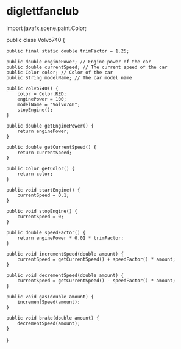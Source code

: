 # diglettfanclub

import javafx.scene.paint.Color;

public class Volvo740 {

	public final static double trimFactor = 1.25;

	public double enginePower; // Engine power of the car
	public double currentSpeed; // The current speed of the car
	public Color color; // Color of the car
	public String modelName; // The car model name

	public Volvo740() {
		color = Color.RED;
		enginePower = 100;
		modelName = "Volvo740";
		stopEngine();
	}

	public double getEnginePower() {
		return enginePower;
	}

	public double getCurrentSpeed() {
		return currentSpeed;
	}

	public Color getColor() {
		return color;
	}

	public void startEngine() {
		currentSpeed = 0.1;
	}

	public void stopEngine() {
		currentSpeed = 0;
	}

	public double speedFactor() {
		return enginePower * 0.01 * trimFactor;
	}

	public void incrementSpeed(double amount) {
		currentSpeed = getCurrentSpeed() + speedFactor() * amount;
	}

	public void decrementSpeed(double amount) {
		currentSpeed = getCurrentSpeed() - speedFactor() * amount;
	}

	public void gas(double amount) {
		incrementSpeed(amount);
	}

	public void brake(double amount) {
		decrementSpeed(amount);
	}
}
